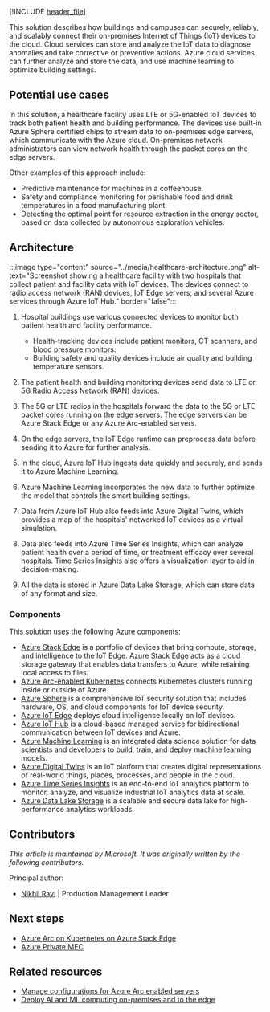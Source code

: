 [!INCLUDE [header_file](../../../includes/sol-idea-header.md)]

This solution describes how buildings and campuses can securely, reliably, and scalably connect their on-premises Internet of Things (IoT) devices to the cloud. Cloud services can store and analyze the IoT data to diagnose anomalies and take corrective or preventive actions. Azure cloud services can further analyze and store the data, and use machine learning to optimize building settings.

## Potential use cases

In this solution, a healthcare facility uses LTE or 5G-enabled IoT devices to track both patient health and building performance. The devices use built-in Azure Sphere certified chips to stream data to on-premises edge servers, which communicate with the Azure cloud. On-premises network administrators can view network health through the packet cores on the edge servers.

Other examples of this approach include:

- Predictive maintenance for machines in a coffeehouse.
- Safety and compliance monitoring for perishable food and drink temperatures in a food manufacturing plant.
- Detecting the optimal point for resource extraction in the energy sector, based on data collected by autonomous exploration vehicles.

## Architecture

:::image type="content" source="../media/healthcare-architecture.png" alt-text="Screenshot showing a healthcare facility with two hospitals that collect patient and facility data with IoT devices. The devices connect to radio access network (RAN) devices, IoT Edge servers, and several Azure services through Azure IoT Hub." border="false":::

1. Hospital buildings use various connected devices to monitor both patient health and facility performance.

   - Health-tracking devices include patient monitors, CT scanners, and blood pressure monitors.
   - Building safety and quality devices include air quality and building temperature sensors.

1. The patient health and building monitoring devices send data to LTE or 5G Radio Access Network (RAN) devices.

1. The 5G or LTE radios in the hospitals forward the data to the 5G or LTE packet cores running on the edge servers. The edge servers can be Azure Stack Edge or any Azure Arc-enabled servers.

1. On the edge servers, the IoT Edge runtime can preprocess data before sending it to Azure for further analysis.

1. In the cloud, Azure IoT Hub ingests data quickly and securely, and sends it to Azure Machine Learning.

1. Azure Machine Learning incorporates the new data to further optimize the model that controls the smart building settings.

1. Data from Azure IoT Hub also feeds into Azure Digital Twins, which provides a map of the hospitals' networked IoT devices as a virtual simulation.

1. Data also feeds into Azure Time Series Insights, which can analyze patient health over a period of time, or treatment efficacy over several hospitals. Time Series Insights also offers a visualization layer to aid in decision-making.

1. All the data is stored in Azure Data Lake Storage, which can store data of any format and size.

### Components

This solution uses the following Azure components:

- [Azure Stack Edge](https://azure.microsoft.com/products/azure-stack/edge) is a portfolio of devices that bring compute, storage, and intelligence to the IoT Edge. Azure Stack Edge acts as a cloud storage gateway that enables data transfers to Azure, while retaining local access to files.
- [Azure Arc-enabled Kubernetes](/azure/azure-arc/kubernetes) connects Kubernetes clusters running inside or outside of Azure.
- [Azure Sphere](https://azure.microsoft.com/services/azure-sphere) is a comprehensive IoT security solution that includes hardware, OS, and cloud components for IoT device security.
- [Azure IoT Edge](https://azure.microsoft.com/services/iot-edge) deploys cloud intelligence locally on IoT devices.
- [Azure IoT Hub](https://azure.microsoft.com/en-us/services/iot-hub) is a cloud-based managed service for bidirectional communication between IoT devices and Azure.
- [Azure Machine Learning](https://azure.microsoft.com/services/machine-learning) is an integrated data science solution for data scientists and developers to build, train, and deploy machine learning models.
- [Azure Digital Twins](https://azure.microsoft.com/services/digital-twins) is an IoT platform that creates digital representations of real-world things, places, processes, and people in the cloud.
- [Azure Time Series Insights](https://azure.microsoft.com/services/time-series-insights) is an end-to-end IoT analytics platform to monitor, analyze, and visualize industrial IoT analytics data at scale.
- [Azure Data Lake Storage](https://azure.microsoft.com/services/storage/data-lake-storage) is a scalable and secure data lake for high-performance analytics workloads.

## Contributors

*This article is maintained by Microsoft. It was originally written by the following contributors.*

Principal author:

 * [Nikhil Ravi](https://www.linkedin.com/in/nikhilravi) | Production Management Leader

## Next steps

- [Azure Arc on Kubernetes on Azure Stack Edge](/azure/databox-online/azure-stack-edge-gpu-deploy-arc-kubernetes-cluster)
- [Azure Private MEC](https://azure.microsoft.com/solutions/private-multi-access-edge-compute-mec)

## Related resources

- [Manage configurations for Azure Arc enabled servers](../../hybrid/azure-arc-hybrid-config.yml)
- [Deploy AI and ML computing on-premises and to the edge](../../hybrid/deploy-ai-ml-azure-stack-edge.yml)
